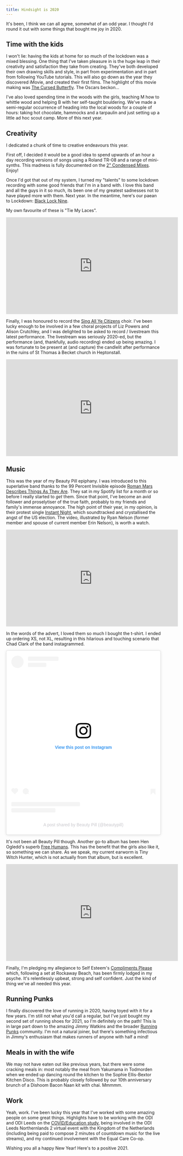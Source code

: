 ```yaml
---
title: Hindsight is 2020
---
```


It's been, I think we can all agree, somewhat of an odd year. I thought I'd round it out with some things that bought me joy in 2020.<!-- more -->

## Time with the kids

I won't lie: having the kids at home for so much of the lockdown was a mixed blessing. One thing that I've taken pleasure in is the huge leap in their creativity and satisfaction they take from creating. They've both developed their own drawing skills and style, in part from experimentation and in part from following YouTube tutorials. This will also go down as the year they discovered iMovie, and created their first films. The highlight of this movie making was [The Cursed Butterfly](https://youtu.be/PgHmaSxRzsQ). The Oscars beckon...

I've also loved spending time in the woods with the girls, teaching M how to whittle wood and helping B with her self-taught bouldering. We've made a semi-regular occurrence of heading into the local woods for a couple of hours: taking hot chocolate, hammocks and a tarpaulin and just setting up a little ad hoc scout camp. More of this next year.

## Creativity

I dedicated a chunk of time to creative endeavours this year.

First off, I decided it would be a good idea to spend upwards of an hour a day recording versions of songs using a Roland TR-08 and a range of mini-synths. This madness is fully documented on the [2" Condensed Mixes](https://youtube.com/playlist?list=PLe-JXOO-cW37A2mOzTgkKqPkaNgG_rfS3). Enjoy!

Once I'd got that out of my system, I turned my "talents" to some lockdown recording with some good friends that I'm in a band with. I love this band and all the guys in it so much, its been one of my greatest sadnesses not to have played more with them. Next year. In the meantime, here's our paean to Lockdown: [Black Lock Nine](https://youtube.com/playlist?list=PLe-JXOO-cW34gZQufDm-Nh7lPpvYJoVEG).

My own favourite of these is "Tie My Laces".

<iframe width="560" height="315" src="https://www.youtube.com/embed/HZcPH5SbiXM" frameborder="0" allow="accelerometer; autoplay; clipboard-write; encrypted-media; gyroscope; picture-in-picture" allowfullscreen></iframe>

Finally, I was honoured to record the [Sing All Ye Citizens](https://youtu.be/vAKsHY3dX-k) choir. I've been lucky enough to be involved in a few choral projects of Liz Powers and Alison Crutchley, and I was delighted to be asked to record / livestream this latest performance. The livestream was seriously 2020-ed, but the performance (and, thankfully, audio recording) ended up being amazing. I was fortunate to be present at (and capture) the candlelit after performance in the ruins of St Thomas à Becket church in Heptonstall.

<iframe width="560" height="315" src="https://www.youtube.com/embed/Qm5KR4K_OhU" frameborder="0" allow="accelerometer; autoplay; clipboard-write; encrypted-media; gyroscope; picture-in-picture" allowfullscreen></iframe>

## Music

This was the year of my Beauty Pill epiphany. I was introduced to this superlative band thanks to the 99 Percent Invisible episode [Roman Mars Describes Things As They Are](https://99percentinvisible.org/episode/roman-mars-describes-things-as-they-are/). They sat in my Spotify list for a month or so before I really started to _get_ them. Since that point, I've become an avid follower and proselytiser of the true faith, probably to my friends and family's immense annoyance. The high point of their year, in my opinion, is their protest single [Instant Night](https://beautypill.bandcamp.com/track/instant-night), which soundtracked and crystallised the angst of the US election. The video, illustrated by Ryan Nelson (former member and spouse of current member Erin Nelson), is worth a watch.

<iframe width="560" height="315" src="https://www.youtube.com/embed/73LJV8CBdM0" frameborder="0" allow="accelerometer; autoplay; clipboard-write; encrypted-media; gyroscope; picture-in-picture" allowfullscreen></iframe>

In the words of the advert, I loved them so much I bought the t-shirt. I ended up ordering XS, not XL, resulting in this hilarious and touching scenario that Chad Clark of the band instagrammed.

<blockquote class="instagram-media" data-instgrm-captioned data-instgrm-permalink="https://www.instagram.com/p/CD6mbnVhX6r/?utm_source=ig_embed&amp;utm_campaign=loading" data-instgrm-version="13" style=" background:#FFF; border:0; border-radius:3px; box-shadow:0 0 1px 0 rgba(0,0,0,0.5),0 1px 10px 0 rgba(0,0,0,0.15); margin: 1px; max-width:540px; min-width:326px; padding:0; width:99.375%; width:-webkit-calc(100% - 2px); width:calc(100% - 2px);"><div style="padding:16px;"> <a href="https://www.instagram.com/p/CD6mbnVhX6r/?utm_source=ig_embed&amp;utm_campaign=loading" style=" background:#FFFFFF; line-height:0; padding:0 0; text-align:center; text-decoration:none; width:100%;" target="_blank"> <div style=" display: flex; flex-direction: row; align-items: center;"> <div style="background-color: #F4F4F4; border-radius: 50%; flex-grow: 0; height: 40px; margin-right: 14px; width: 40px;"></div> <div style="display: flex; flex-direction: column; flex-grow: 1; justify-content: center;"> <div style=" background-color: #F4F4F4; border-radius: 4px; flex-grow: 0; height: 14px; margin-bottom: 6px; width: 100px;"></div> <div style=" background-color: #F4F4F4; border-radius: 4px; flex-grow: 0; height: 14px; width: 60px;"></div></div></div><div style="padding: 19% 0;"></div> <div style="display:block; height:50px; margin:0 auto 12px; width:50px;"><svg width="50px" height="50px" viewBox="0 0 60 60" version="1.1" xmlns="https://www.w3.org/2000/svg" xmlns:xlink="https://www.w3.org/1999/xlink"><g stroke="none" stroke-width="1" fill="none" fill-rule="evenodd"><g transform="translate(-511.000000, -20.000000)" fill="#000000"><g><path d="M556.869,30.41 C554.814,30.41 553.148,32.076 553.148,34.131 C553.148,36.186 554.814,37.852 556.869,37.852 C558.924,37.852 560.59,36.186 560.59,34.131 C560.59,32.076 558.924,30.41 556.869,30.41 M541,60.657 C535.114,60.657 530.342,55.887 530.342,50 C530.342,44.114 535.114,39.342 541,39.342 C546.887,39.342 551.658,44.114 551.658,50 C551.658,55.887 546.887,60.657 541,60.657 M541,33.886 C532.1,33.886 524.886,41.1 524.886,50 C524.886,58.899 532.1,66.113 541,66.113 C549.9,66.113 557.115,58.899 557.115,50 C557.115,41.1 549.9,33.886 541,33.886 M565.378,62.101 C565.244,65.022 564.756,66.606 564.346,67.663 C563.803,69.06 563.154,70.057 562.106,71.106 C561.058,72.155 560.06,72.803 558.662,73.347 C557.607,73.757 556.021,74.244 553.102,74.378 C549.944,74.521 548.997,74.552 541,74.552 C533.003,74.552 532.056,74.521 528.898,74.378 C525.979,74.244 524.393,73.757 523.338,73.347 C521.94,72.803 520.942,72.155 519.894,71.106 C518.846,70.057 518.197,69.06 517.654,67.663 C517.244,66.606 516.755,65.022 516.623,62.101 C516.479,58.943 516.448,57.996 516.448,50 C516.448,42.003 516.479,41.056 516.623,37.899 C516.755,34.978 517.244,33.391 517.654,32.338 C518.197,30.938 518.846,29.942 519.894,28.894 C520.942,27.846 521.94,27.196 523.338,26.654 C524.393,26.244 525.979,25.756 528.898,25.623 C532.057,25.479 533.004,25.448 541,25.448 C548.997,25.448 549.943,25.479 553.102,25.623 C556.021,25.756 557.607,26.244 558.662,26.654 C560.06,27.196 561.058,27.846 562.106,28.894 C563.154,29.942 563.803,30.938 564.346,32.338 C564.756,33.391 565.244,34.978 565.378,37.899 C565.522,41.056 565.552,42.003 565.552,50 C565.552,57.996 565.522,58.943 565.378,62.101 M570.82,37.631 C570.674,34.438 570.167,32.258 569.425,30.349 C568.659,28.377 567.633,26.702 565.965,25.035 C564.297,23.368 562.623,22.342 560.652,21.575 C558.743,20.834 556.562,20.326 553.369,20.18 C550.169,20.033 549.148,20 541,20 C532.853,20 531.831,20.033 528.631,20.18 C525.438,20.326 523.257,20.834 521.349,21.575 C519.376,22.342 517.703,23.368 516.035,25.035 C514.368,26.702 513.342,28.377 512.574,30.349 C511.834,32.258 511.326,34.438 511.181,37.631 C511.035,40.831 511,41.851 511,50 C511,58.147 511.035,59.17 511.181,62.369 C511.326,65.562 511.834,67.743 512.574,69.651 C513.342,71.625 514.368,73.296 516.035,74.965 C517.703,76.634 519.376,77.658 521.349,78.425 C523.257,79.167 525.438,79.673 528.631,79.82 C531.831,79.965 532.853,80.001 541,80.001 C549.148,80.001 550.169,79.965 553.369,79.82 C556.562,79.673 558.743,79.167 560.652,78.425 C562.623,77.658 564.297,76.634 565.965,74.965 C567.633,73.296 568.659,71.625 569.425,69.651 C570.167,67.743 570.674,65.562 570.82,62.369 C570.966,59.17 571,58.147 571,50 C571,41.851 570.966,40.831 570.82,37.631"></path></g></g></g></svg></div><div style="padding-top: 8px;"> <div style=" color:#3897f0; font-family:Arial,sans-serif; font-size:14px; font-style:normal; font-weight:550; line-height:18px;"> View this post on Instagram</div></div><div style="padding: 12.5% 0;"></div> <div style="display: flex; flex-direction: row; margin-bottom: 14px; align-items: center;"><div> <div style="background-color: #F4F4F4; border-radius: 50%; height: 12.5px; width: 12.5px; transform: translateX(0px) translateY(7px);"></div> <div style="background-color: #F4F4F4; height: 12.5px; transform: rotate(-45deg) translateX(3px) translateY(1px); width: 12.5px; flex-grow: 0; margin-right: 14px; margin-left: 2px;"></div> <div style="background-color: #F4F4F4; border-radius: 50%; height: 12.5px; width: 12.5px; transform: translateX(9px) translateY(-18px);"></div></div><div style="margin-left: 8px;"> <div style=" background-color: #F4F4F4; border-radius: 50%; flex-grow: 0; height: 20px; width: 20px;"></div> <div style=" width: 0; height: 0; border-top: 2px solid transparent; border-left: 6px solid #f4f4f4; border-bottom: 2px solid transparent; transform: translateX(16px) translateY(-4px) rotate(30deg)"></div></div><div style="margin-left: auto;"> <div style=" width: 0px; border-top: 8px solid #F4F4F4; border-right: 8px solid transparent; transform: translateY(16px);"></div> <div style=" background-color: #F4F4F4; flex-grow: 0; height: 12px; width: 16px; transform: translateY(-4px);"></div> <div style=" width: 0; height: 0; border-top: 8px solid #F4F4F4; border-left: 8px solid transparent; transform: translateY(-4px) translateX(8px);"></div></div></div> <div style="display: flex; flex-direction: column; flex-grow: 1; justify-content: center; margin-bottom: 24px;"> <div style=" background-color: #F4F4F4; border-radius: 4px; flex-grow: 0; height: 14px; margin-bottom: 6px; width: 224px;"></div> <div style=" background-color: #F4F4F4; border-radius: 4px; flex-grow: 0; height: 14px; width: 144px;"></div></div></a><p style=" color:#c9c8cd; font-family:Arial,sans-serif; font-size:14px; line-height:17px; margin-bottom:0; margin-top:8px; overflow:hidden; padding:8px 0 7px; text-align:center; text-overflow:ellipsis; white-space:nowrap;"><a href="https://www.instagram.com/p/CD6mbnVhX6r/?utm_source=ig_embed&amp;utm_campaign=loading" style=" color:#c9c8cd; font-family:Arial,sans-serif; font-size:14px; font-style:normal; font-weight:normal; line-height:17px; text-decoration:none;" target="_blank">A post shared by Beauty Pill (@beautypill)</a></p></div></blockquote> <script async src="//www.instagram.com/embed.js"></script>

It's not been all Beauty Pill though. Another go-to album has been Hen Ogledd's superb [Free Humans](https://henogledd.bandcamp.com/album/free-humans). This has the benefit that the girls also like it, so something we can share. As we speak, my current earworm is Tiny Witch Hunter, which is not actually from that album, but is excellent.

<iframe width="560" height="315" src="https://www.youtube.com/embed/M6ShFisioXk" frameborder="0" allow="accelerometer; autoplay; clipboard-write; encrypted-media; gyroscope; picture-in-picture" allowfullscreen></iframe>

Finally, I'm pledging my allegiance to Self Esteem's [Compliments Please](https://www.selfesteem.love/) which, following a set at Rockaway Beach, has been firmly lodged in my psyche. It's relentlessly upbeat, strong and self confident. Just the kind of thing we've all needed this year.

## Running Punks

I finally discovered the love of running in 2020, having toyed with it for a few years. I'm still not what you'd call a regular, but I've just bought my second set of running shoes for 2021, so I'm definitely on the path! This is in large part down to the amazing Jimmy Watkins and the broader [Running Punks](https://www.runningpunks.com/) community. I'm not a natural joiner, but there's something infectious in Jimmy's enthusiasm that makes runners of anyone with half a mind!

## Meals in with the wife

We may not have eaten out like previous years, but there were some cracking meals in: most notably the meal from Yakumama in Todmorden when we ended up dancing round the kitchen to the Sophie Ellis-Bextor Kitchen Disco. This is probably closely followed by our 10th anniversary brunch of a Dishoom Bacon Naan kit with chai. Mmmmm.

## Work

Yeah, work. I've been lucky this year that I've worked with some amazing people on some great things. Highlights have to be working with the ODI and ODI Leeds on the [COVID/Education study](http://odi-analyses.odileeds.org/), being involved in the ODI Leeds Northernlands 2 virtual event with the Kingdom of the Netherlands (including being paid to compose 2 minutes of countdown music for the live streams), and my continued involvement with the Equal Care Co-op.

Wishing you all a happy New Year! Here's to a positive 2021.